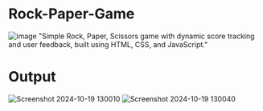 # Rock-Paper-Game
![image](https://github.com/user-attachments/assets/833ba700-4e3e-49ec-9938-179c0ba5d2e2)
"Simple Rock, Paper, Scissors game with dynamic score tracking and user feedback, built using HTML, CSS, and JavaScript."
# Output
![Screenshot 2024-10-19 130010](https://github.com/user-attachments/assets/92c7e020-903d-472d-9b10-1cc77b449b85)
![Screenshot 2024-10-19 130040](https://github.com/user-attachments/assets/d17b9636-3e2f-4afa-891d-e4ffeb93993c)
